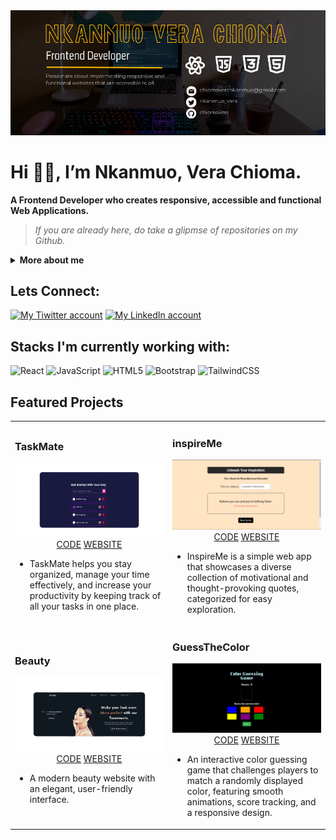 <img src="https://github.com/chiomavera/chiomavera/blob/main/Clean%20Work%20Place%20LinkedIn%20Banner%20(1000%20%C3%97%20396%20px)%20(900%20%C3%97%20300%20px)%20(1000%20%C3%97%20396%20px).png" width="1000" alt="TaskMate Screenshoot"/>

# Hi 👋🏼, I’m Nkanmuo, Vera Chioma.
**A Frontend Developer who creates responsive, accessible and functional Web Applications.**

> *If you are already here, do take a glipmse of repositories on my Github.*

<details>
    <summary><b>More about me</b></summary>

I’m a Computer Science graduate who loves building things on the web. I started with a passion for making websites look great and function smoothly, but over time, I’ve become even more focused on making them secure and accessible.

I believe software should be for everyone, and that means creating experiences that aren’t just visually appealing but also safe and easy to use. My experience in frontend development, testing, and technical support has given me insight into performance, accessibility, and security, and I’m always learning how to improve in those areas.

Outside of tech, you’ll probably find me experimenting in the kitchen, lost in a book, or staying active. I love learning, asking questions, and tackling challenges head-on.

Let’s build something awesome! 🚀
</details>

## Lets Connect:
<a href="https://twitter.com/nkanmuo_vera" target="_blank"><img src="https://github.com/chiomavera/images/blob/main/icons8-twitter.svg" alt="My Tiwitter account"/></a>
<a href="https://www.linkedin.com/in/chioma-vera-nkanmuo/" target="_blank"><img src="https://github.com/chiomavera/images/blob/main/icons8-linkedin-circled.svg" alt="My LinkedIn account"/></a>
 
 ## Stacks I'm currently working with:
 ![React](https://img.shields.io/badge/react-%2320232a.svg?style=for-the-badge&logo=react&logoColor=%2361DAFB)
 ![JavaScript](https://img.shields.io/badge/javascript-%23323330.svg?style=for-the-badge&logo=javascript&logoColor=%23F7DF1E)
 ![HTML5](https://img.shields.io/badge/html5-%23E34F26.svg?style=for-the-badge&logo=html5&logoColor=white)
 ![Bootstrap](https://img.shields.io/badge/bootstrap-%23563D7C.svg?style=for-the-badge&logo=bootstrap&logoColor=white)
 ![TailwindCSS](https://img.shields.io/badge/tailwindcss-%2338B2AC.svg?style=for-the-badge&logo=tailwind-css&logoColor=white)
 
## Featured Projects
<table>
    <tr>
      <td width="50%">
       <h3>TaskMate</h3>
       <div align="center">
        <img src="https://github.com/chiomavera/chiomavera/blob/main/TaskMate.png" width="700" alt="TaskMate Screenshoot"/>    
           <a href="https://github.com/chiomavera/TaskMate" alt="TaskMate's repo" target="_blank">CODE</a>
            <a href="https://taskmatebyvera-gnome-895670.netlify.app/" alt="TaskMate's website" target="_blank">WEBSITE</a
        </div>
         <div align="left">
           <ul>
            <li>
              TaskMate helps you stay organized, manage your time effectively, and increase your productivity by keeping track of all your tasks in one place.
            </li>
          </ul>
         </div>
        </td>
      <td width="50%">
        <h3>inspireMe</h3>
        <div align="center">
          <img src="https://github.com/chiomavera/chiomavera/blob/main/inspireMescreenshot.png" width="700" alt="inspireMe Screenshoot"/>
           <a href="https://github.com/chiomavera/InspireMe" alt="inspireMe repo" target="_blank">CODE</a>
           <a href="https://inspireme-by-vera.netlify.app/" alt="inspireMe website" target="_blank">WEBSITE</a>
         </div>
        <div align="left">
          <ul>
            <li>
                InspireMe is a simple web app that showcases a diverse collection of motivational and thought-provoking quotes, categorized for easy exploration.
            </li>
        </ul>
         </div>
      </td>
    </tr>
    <tr>
       <td width="50%">
        <h3>Beauty</h3>
        <div align="center">
          <img src="https://github.com/chiomavera/chiomavera/blob/main/beauty.png" width="700" alt="beauty Screenshoot"/>
           <a href="https://github.com/chiomavera/beauty-landing-page" alt="Beauty repo" target="_blank">CODE</a>
           <a href="https://beautybyverankanmuo.netlify.app/" alt="Beauty website" target="_blank" >WEBSITE</a>
         </div>
        <div align="left">
          <ul>
            <li>
              A modern beauty website with an elegant, user-friendly 
              interface.
            </li>
        </ul>
         </div>
      </td>
          <td width="50%">
        <h3>GuessTheColor</h3>
        <div align="center">
          <img src="https://github.com/chiomavera/chiomavera/blob/main/guessthecolor.png" width="700" alt="guessThecolor Screenshoot"/>
           <a href="https://github.com/chiomavera/color-game" alt="guessTheColor repo" target="_blank">CODE</a>
           <a href="guessthecolor-game.netlify.app" alt="guessTheColor website" target="_blank" >WEBSITE</a>
         </div>
        <div align="left">
          <ul>
            <li>
             An interactive color guessing game that challenges players to match a randomly displayed color, featuring smooth animations, score tracking, and a responsive                 design.
            </li>
        </ul>
         </div>
      </td>
      </tr>
</table>



<!---
chiomavera/chiomavera is a ✨ special ✨ repository because its `README.md` (this file) appears on your GitHub profile.
You can click the Preview link to take a look at your changes.
--->
